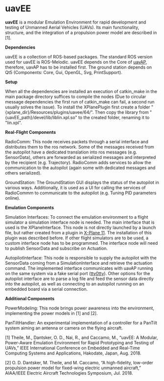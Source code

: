 # uavEE
<b>uavEE</b> is a modular Emulation Environment for rapid development and testing of Unmanned Aerial Vehicles (UAVs). Its main functionality, structure, and the integration of a propulsion power model are described in [1]. 


<b>Dependencies</b>

uavEE is a collection of ROS-based packages. The standard ROS version used for uavEE is ROS-Melodic. uavEE depends on the Core of <a href="https://github.com/theilem/uavAP">uavAP</a>, therefore, uavAP has to be installed first. The ground station depends on Qt5 (Components: Core, Gui, OpenGL, Svg, PrintSupport).


<b>Setup</b>

When all the dependencies are installed an execution of catkin_make in the main package directory suffices to compile the nodes (Due to circular message dependencies the first run of catkin_make can fail, a second run usually solves the issue). To install the XPlanePlugin first create a folder "{xplane_dir}/Resources/plugins/uavee/64/". Then copy the library from "{uavEE_path}/devel/lib/liblin.xpl.so" to the created folder, renaming it to "lin.xpl".


<b>Real-Flight Components</b>

RadioComm: 
This node receives packets through a serial interface and distributes them to the ros network. Some of the messages received from the autopilot have a dedicated translation into ros messages (e.g. SensorData), others are forwarded as serialized messages and interpreted by the recipient (e.g. Trajectory). RadioComm adds services to allow the communication to the autopilot (again some with dedicated messages and others serialized).

GroundStation:
The GroundStation GUI displays the status of the autopilot in various ways. Additionally, it is used as a UI for calling the services of RadioCommm to communicate to the autopilot (e.g. Tuning PID parameters online). 


<b>Emulation Components</b>

Simulation Interfaces:
To connect the emulation environment to a flight simulator a simulation interface node is needed. The main interface that is used is the XPlaneInterface. This node is not directly launched by a launch file, but rather created from a plugin in <a href="https://www.x-plane.com/">X-Plane 11</a>. The installation of this plugin was described before. If other flight simulators are to be used, a custom interface node has to be programmed. The interface node will need to publish SensorData and subscribe on Actuation.

AutopilotInterface:
This node is responsible to supply the autopilot with the SensorData coming from a SimulationInterface and retrieve the actuation command. The implemented interface communicates with uavAP running on the same system via a fake serial port (<a href="https://github.com/freemed/tty0tty">tty0tty</a>). Other options for the autopilot interface are to parse a log file and feed the sensor data directly into the autopilot, as well as connecting to an autopilot running on an embedded board via a serial connection.


<b>Additional Components</b>

PowerModeling:
This node brings power awareness into the environment, implementing the power models in [1] and [2].

PanTiltHandler:
An experimental implementation of a controller for a PanTilt system aiming an antenna or camera on the flying aircraft.


[1] Theile, M., Dantsker, O. D., Nai, R., and Caccamo, M., “uavEE: A Modular, Power-Aware Emulation Environment for Rapid Prototyping and Testing of UAVs,” IEEE International Conference on Embedded and Real-Time Computing Systems and Applications, Hakodate, Japan, Aug. 2018.

[2] O. D. Dantsker, M. Theile, and M. Caccamo, “A high-fidelity, low-order propulsion power model for fixed-wing electric unmanned aircraft,” AIAA/IEEE Electric Aircraft Technologies Symposium, Jul. 2018.
